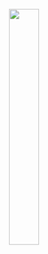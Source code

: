 <p align="center" width="100%">
  <img width="33%" src="https://github.com/Lorenzovagliano/lorenzovagliano/assets/111889654/28ec2ac1-9eb2-4281-b152-fd356247efba">
</p>
